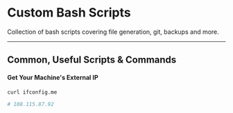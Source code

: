 # Custom Bash Scripts
Collection of bash scripts covering file generation, git, backups and more.


--------------


## Common, Useful Scripts & Commands 


#### Get Your Machine's External IP
```bash
curl ifconfig.me

# 108.115.87.92
```

